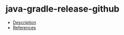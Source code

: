# java-gradle-release-github

- [Description](https://github.com/bakdata/ci-templates/tree/main/docs/actions/java-gradle-release-github)
- [References](https://github.com/bakdata/ci-templates/tree/main/docs/actions/java-gradle-release-github)

